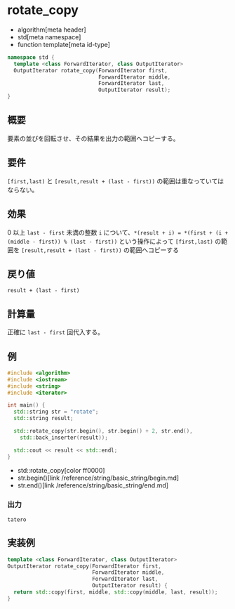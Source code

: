 # rotate_copy
* algorithm[meta header]
* std[meta namespace]
* function template[meta id-type]

```cpp
namespace std {
  template <class ForwardIterator, class OutputIterator>
  OutputIterator rotate_copy(ForwardIterator first,
                             ForwardIterator middle,
                             ForwardIterator last,
                             OutputIterator result);
}
```

## 概要
要素の並びを回転させ、その結果を出力の範囲へコピーする。


## 要件
`[first,last)` と `[result,result + (last - first))` の範囲は重なっていてはならない。


## 効果
0 以上 `last - first` 未満の整数 `i` について、`*(result + i) = *(first + (i + (middle - first)) % (last - first))` という操作によって `[first,last)` の範囲を `[result,result + (last - first))` の範囲へコピーする


## 戻り値
`result + (last - first)`


## 計算量
正確に `last - first` 回代入する。


## 例
```cpp
#include <algorithm>
#include <iostream>
#include <string>
#include <iterator>

int main() {
  std::string str = "rotate";
  std::string result;

  std::rotate_copy(str.begin(), str.begin() + 2, str.end(),
    std::back_inserter(result));

  std::cout << result << std::endl;
}
```
* std::rotate_copy[color ff0000]
* str.begin()[link /reference/string/basic_string/begin.md]
* str.end()[link /reference/string/basic_string/end.md]

### 出力
```
tatero
```


## 実装例
```cpp
template <class ForwardIterator, class OutputIterator>
OutputIterator rotate_copy(ForwardIterator first,
                           ForwardIterator middle,
                           ForwardIterator last,
                           OutputIterator result) {
  return std::copy(first, middle, std::copy(middle, last, result));
}
```

